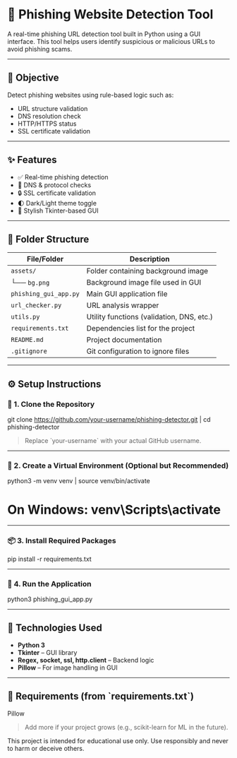 # 🔐 Phishing Website Detection Tool

A real-time phishing URL detection tool built in Python using a GUI interface. This tool helps users identify suspicious or malicious URLs to avoid phishing scams.

---

## 🎯 Objective

Detect phishing websites using rule-based logic such as:

- URL structure validation 
- DNS resolution check 
- HTTP/HTTPS status 
- SSL certificate validation 

---

## ✨ Features

- ✅ Real-time phishing detection
- 📡 DNS & protocol checks
- 🔒 SSL certificate validation
- 🌓 Dark/Light theme toggle
- 🎨 Stylish Tkinter-based GUI

---
## 📁 Folder Structure

| File/Folder            | Description                            |
|------------------------|----------------------------------------|
| `assets/`              | Folder containing background image     |
| └── `bg.png`           | Background image file used in GUI      |
| `phishing_gui_app.py`  | Main GUI application file              |
| `url_checker.py`       | URL analysis wrapper                   |
| `utils.py`             | Utility functions (validation, DNS, etc.) |
| `requirements.txt`     | Dependencies list for the project      |
| `README.md`            | Project documentation                  |
| `.gitignore`           | Git configuration to ignore files      |

---

## ⚙️ Setup Instructions

### 🔽 1. Clone the Repository

git clone https://github.com/your-username/phishing-detector.git 
| cd phishing-detector


> Replace \`your-username\` with your actual GitHub username.

---

### 🧪 2. Create a Virtual Environment (Optional but Recommended)

python3 -m venv venv | 
 source venv/bin/activate
 # On Windows: venv\Scripts\activate

---

### 📦 3. Install Required Packages

pip install -r requirements.txt

---

### 🚀 4. Run the Application

python3 phishing_gui_app.py

---

## 🧰 Technologies Used

- **Python 3**
- **Tkinter** – GUI library
- **Regex, socket, ssl, http.client** – Backend logic
- **Pillow** – For image handling in GUI

---

## 📌 Requirements (from \`requirements.txt\`)

Pillow

> Add more if your project grows (e.g., scikit-learn for ML in the future).


This project is intended for educational use only.
Use responsibly and never to harm or deceive others.
